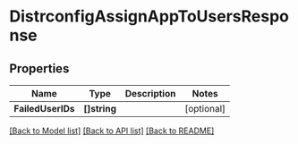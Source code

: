 # DistrconfigAssignAppToUsersResponse

## Properties

Name | Type | Description | Notes
------------ | ------------- | ------------- | -------------
**FailedUserIDs** | **[]string** |  | [optional] 

[[Back to Model list]](../README.md#documentation-for-models) [[Back to API list]](../README.md#documentation-for-api-endpoints) [[Back to README]](../README.md)


